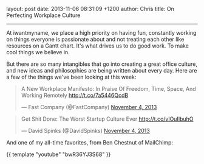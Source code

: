 layout: post
date: 2013-11-06 08:31:09 +1200
author: Chris
title: On Perfecting Workplace Culture


----

<!-- excerpt -->

At iwantmyname, we place a high priority on having fun, constantly working on things everyone is passionate about and not treating each other like resources on a Gantt chart. It's what drives us to do good work. To make cool things we believe in.

But there are so many intangibles that go into creating a great office culture, and new ideas and philosophies are being written about every day. Here are a few of the things we've been looking at this week:

<!-- /excerpt -->

<blockquote class="twitter-tweet" lang="en"><p>A New Workplace Manifesto: In Praise Of Freedom, Time, Space, And Working Remotely <a href="http://t.co/7a5446QcdB">http://t.co/7a5446QcdB</a></p>&mdash; Fast Company (@FastCompany) <a href="https://twitter.com/FastCompany/statuses/397217382198169600">November 4, 2013</a></blockquote>
<script async src="//platform.twitter.com/widgets.js" charset="utf-8"></script>

<blockquote class="twitter-tweet" lang="en"><p>Get Shit Done: The Worst Startup Culture Ever <a href="http://t.co/vlOuIIbuhO">http://t.co/vlOuIIbuhO</a></p>&mdash; David Spinks (@DavidSpinks) <a href="https://twitter.com/DavidSpinks/statuses/397362860910596096">November 4, 2013</a></blockquote>
<script async src="//platform.twitter.com/widgets.js" charset="utf-8"></script>

And one of my all-time favorites, from Ben Chestnut of MailChimp:

{{ template "youtube" "bwR36YJ3S68" }}
